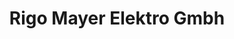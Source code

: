 ---
title: "Rigo Mayer Elektro Gmbh"
url: /bietigheim-bissingen/rigo-mayer-elektro-gmbh/
shop: Elektronik
---